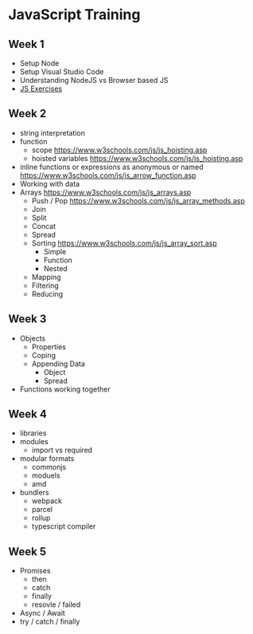 # JavaScript Training
## Week 1
- Setup Node
- Setup Visual Studio Code
- Understanding NodeJS vs Browser based JS
- [JS Exercises](https://www.w3schools.com/Js/js_exercises.asp)

## Week 2
- string interpretation
- function
    - scope https://www.w3schools.com/js/js_hoisting.asp
    - hoisted variables https://www.w3schools.com/js/js_hoisting.asp
- inline functions or expressions as anonymous or named https://www.w3schools.com/js/js_arrow_function.asp
- Working with data
- Arrays https://www.w3schools.com/js/js_arrays.asp
    - Push / Pop https://www.w3schools.com/js/js_array_methods.asp
    - Join
    - Split
    - Concat
    - Spread
    - Sorting https://www.w3schools.com/js/js_array_sort.asp
        - Simple
        - Function
        - Nested
    - Mapping
    - Filtering
    - Reducing
## Week 3
- Objects
    - Properties
    - Coping
    - Appending Data
        - Object
        - Spread
- Functions working together
## Week 4
- libraries
- modules
    - import vs required
- modular formats
    - commonjs
    - moduels
    - amd
- bundlers
    - webpack
    - parcel
    - rollup
    - typescript compiler

## Week 5
- Promises
    - then
    - catch
    - finally
    - resovle / failed
- Async / Await
- try / catch / finally

